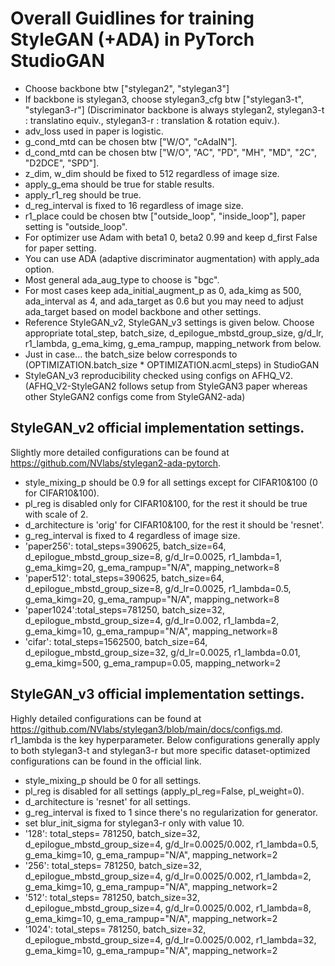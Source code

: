 # Overall Guidlines for training StyleGAN (+ADA) in PyTorch StudioGAN

- Choose backbone btw ["stylegan2", "stylegan3"]
- If backbone is stylegan3, choose stylegan3_cfg btw ["stylegan3-t", "stylegan3-r"] (Discriminator backbone is always stylegan2, stylegan3-t : translatino equiv., stylegan3-r : translation & rotation equiv.).
- adv_loss used in paper is logistic.
- g_cond_mtd can be chosen btw ["W/O", "cAdaIN"].
- d_cond_mtd can be chosen btw ["W/O", "AC", "PD", "MH", "MD", "2C", "D2DCE", "SPD"].
- z_dim, w_dim should be fixed to 512 regardless of image size.
- apply_g_ema should be true for stable results.
- apply_r1_reg should be true.
- d_reg_interval is fixed to 16 regardless of image size.
- r1_place could be chosen btw ["outside_loop", "inside_loop"], paper setting is "outside_loop".
- For optimizer use Adam with beta1 0, beta2 0.99 and keep d_first False for paper setting.
- You can use ADA (adaptive discriminator augmentation) with apply_ada option.
- Most general ada_aug_type to choose is "bgc".
- For most cases keep ada_initial_augment_p as 0, ada_kimg as 500, ada_interval as 4, and ada_target as 0.6 but you may need to adjust ada_target based on model backbone and other settings. 
- Reference StyleGAN_v2, StyleGAN_v3 settings is given below. Choose appropriate total_step, batch_size, d_epilogue_mbstd_group_size, g/d_lr, r1_lambda, g_ema_kimg, g_ema_rampup, mapping_network from below.
- Just in case... the batch_size below corresponds to (OPTIMIZATION.batch_size * OPTIMIZATION.acml_steps) in StudioGAN
- StyleGAN_v3 reproducibility checked using configs on AFHQ_V2. (AFHQ_V2-StyleGAN2 follows setup from StyleGAN3 paper whereas other StyleGAN2 configs come from StyleGAN2-ada)

## StyleGAN_v2 official implementation settings.
Slightly more detailed configurations can be found at https://github.com/NVlabs/stylegan2-ada-pytorch.
- style_mixing_p should be 0.9 for all settings except for CIFAR10&100 (0 for CIFAR10&100).
- pl_reg is disabled only for CIFAR10&100, for the rest it should be true with scale of 2.
- d_architecture is 'orig' for CIFAR10&100, for the rest it should be 'resnet'.
- g_reg_interval is fixed to 4 regardless of image size.
- 'paper256': total_steps=390625, batch_size=64, d_epilogue_mbstd_group_size=8, g/d_lr=0.0025, r1_lambda=1, g_ema_kimg=20, g_ema_rampup="N/A", mapping_network=8
- 'paper512': total_steps=390625, batch_size=64, d_epilogue_mbstd_group_size=8, g/d_lr=0.0025, r1_lambda=0.5, g_ema_kimg=20, g_ema_rampup="N/A", mapping_network=8
- 'paper1024':total_steps=781250, batch_size=32, d_epilogue_mbstd_group_size=4, g/d_lr=0.002, r1_lambda=2, g_ema_kimg=10, g_ema_rampup="N/A", mapping_network=8
- 'cifar': total_steps=1562500, batch_size=64, d_epilogue_mbstd_group_size=32, g/d_lr=0.0025, r1_lambda=0.01, g_ema_kimg=500, g_ema_rampup=0.05, mapping_network=2

## StyleGAN_v3 official implementation settings.
Highly detailed configurations can be found at https://github.com/NVlabs/stylegan3/blob/main/docs/configs.md. r1_lambda is the key hyperparameter. Below configurations generally apply to both stylegan3-t and stylegan3-r but more specific dataset-optimized configurations can be found in the official link.
- style_mixing_p should be 0 for all settings.
- pl_reg is disabled for all settings (apply_pl_reg=False, pl_weight=0).
- d_architecture is 'resnet' for all settings.
- g_reg_interval is fixed to 1 since there's no regularization for generator.
- set blur_init_sigma for stylegan3-r only with value 10.
- '128': total_steps= 781250, batch_size=32, d_epilogue_mbstd_group_size=4, g/d_lr=0.0025/0.002, r1_lambda=0.5, g_ema_kimg=10, g_ema_rampup="N/A", mapping_network=2
- '256': total_steps= 781250, batch_size=32, d_epilogue_mbstd_group_size=4, g/d_lr=0.0025/0.002, r1_lambda=2, g_ema_kimg=10, g_ema_rampup="N/A", mapping_network=2
- '512': total_steps= 781250, batch_size=32, d_epilogue_mbstd_group_size=4, g/d_lr=0.0025/0.002, r1_lambda=8, g_ema_kimg=10, g_ema_rampup="N/A", mapping_network=2
- '1024': total_steps= 781250, batch_size=32, d_epilogue_mbstd_group_size=4, g/d_lr=0.0025/0.002, r1_lambda=32, g_ema_kimg=10, g_ema_rampup="N/A", mapping_network=2

